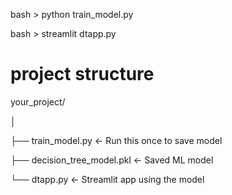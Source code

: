 bash > python train_model.py

bash > streamlit dtapp.py

# project structure

your_project/

│

├── train_model.py  ← Run this once to save model

├── decision_tree_model.pkl  ← Saved ML model

└── dtapp.py          ← Streamlit app using the model

